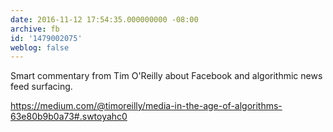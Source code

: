 ```yaml
---
date: 2016-11-12 17:54:35.000000000 -08:00
archive: fb
id: '1479002075'
weblog: false
---
```


Smart commentary from Tim O'Reilly about Facebook and algorithmic news feed surfacing. 

https://medium.com/@timoreilly/media-in-the-age-of-algorithms-63e80b9b0a73#.swtoyahc0
